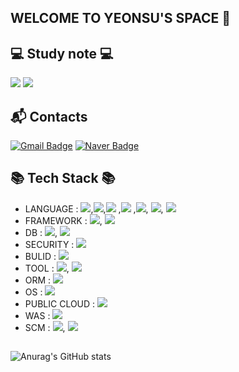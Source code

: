 ## WELCOME TO YEONSU'S SPACE 👋

## 💻 Study note 💻
  <a href="https://fluff-path-618.notion.site/YEONSU-S-NOTE-0f0793e2c971476c8fd1bba9d0053147?pvs=4"><img src="https://img.shields.io/badge/Notion-cccccc?style=flat-square&logo=Notion&logoColor=black"/></a>
  <a href="https://blog.naver.com/10ys00"><img src="https://img.shields.io/badge/Velog-20C997?style=flat-square&logo=Velog&logoColor=white"/></a>


## :mailbox_with_mail: Contacts 
[![Gmail Badge](https://img.shields.io/badge/Gmail-d14836?style=flat-square&logo=Gmail&logoColor=white&link=mailto:kimsh1691@gmail.com)](mailto:cheonyeonsu@gmail.com)
[![Naver Badge](https://img.shields.io/badge/Naver-03C75A?style=flat-square&logo=Naver&logoColor=white&link=mailto:rlatngus1691@naver.com)](mailto:10ys00@naver.com)


## 📚 Tech Stack 📚 ##
- LANGUAGE : <img src="https://img.shields.io/badge/JAVA-blue?style=flat&logo=Java&logoColor=white"/>,<img src="https://img.shields.io/badge/HTML-orange?style=flat&logo=html5&logoColor=white"/>,<img src="https://img.shields.io/badge/CSS-1572B6?style=flat&logo=CSS3&logoColor=white"/> ,<img src="https://img.shields.io/badge/JavaScript-F7DF1E?style=flat&logo=Javascript&logoColor=white"/> ,<img src="https://img.shields.io/badge/Bootstrap-7952B3?style=flat&logo=Bootstrap&logoColor=white"/>, <img src="https://img.shields.io/badge/jquery-0769AD?style=flat&logo=jquery&logoColor=white"/>, <img src="https://img.shields.io/badge/css3-1572B6?style=flat&logo=css3&logoColor=white"/>
- FRAMEWORK : <img src="https://img.shields.io/badge/Spring Boot-6DB33F?style=flat&logo=springboot&logoColor=white"/>, <img src="https://img.shields.io/badge/Spring MVC-6DB33F?style=flat&logo=spring&logoColor=white"/> 
- DB : <img src="https://img.shields.io/badge/MySQL-4479A1?style=flat&logo=mysql&logoColor=white"/>, <img src="https://img.shields.io/badge/oracle-F80000?style=flat&logo=oracle&logoColor=white"/>
- SECURITY : <img src="https://img.shields.io/badge/Spring Security-6DB33F?style=flat&logo=springsecurity&logoColor=white"/>
- BULID : <img src="https://img.shields.io/badge/Maven-light purple?style=flat&logo=maven&logoColor=white"/>
- TOOL : <img src="https://img.shields.io/badge/eclipseide-2C2255?style=flat&logo=eclipseide&logoColor=white"/>, <img src="https://img.shields.io/badge/intellijidea-000000?style=flat&logo=intellijidea&logoColor=white"/>
- ORM : <img src="https://img.shields.io/badge/Spring JPA-6DB33F?style=flat&logo=spring&logoColor=white"/>
- OS : <img src="https://img.shields.io/badge/ubuntu-E95420?style=flat&logo=ubuntu&logoColor=white"/>
- PUBLIC CLOUD : <img src="https://img.shields.io/badge/amazonaws-232F3E?style=flat&logo=amazonaws&logoColor=white"/>
- WAS : <img src="https://img.shields.io/badge/apachetomcat-F8DC75?style=flat&logo=apachetomcat&logoColor=white"/>
- SCM : <img src="https://img.shields.io/badge/git-F05032?style=flat&logo=git&logoColor=white"/>, <img src="https://img.shields.io/badge/github-181717?style=flat&logo=github&logoColor=white"/>
##

![Anurag's GitHub stats](https://github-readme-stats.vercel.app/api?username=cheonyeonsu&show_icons=true&theme=dracula)

